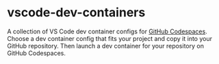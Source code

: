 # vscode-dev-containers

A collection of VS Code dev container configs for
[GitHub Codespaces](https://docs.github.com/en/github/developing-online-with-codespaces).
Choose a dev container config that fits your project and copy it into your
GitHub repository. Then launch a dev container for your repository on GitHub
Codespaces.

